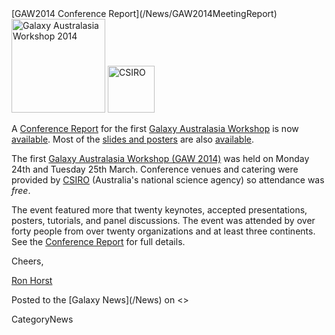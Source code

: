<div class='newsItemHeader'>[GAW2014 Conference Report](/News/GAW2014MeetingReport)</div>

<div class='right'>
<a href='/Events/GAW2014/'><img src='/Images/Logos/GAW2014-200.png' alt='Galaxy Australasia Workshop 2014' width="150" /></a> <a href='http://csiro.au/'><img src='/Images/Logos/CSIROLogoBig.png' alt='CSIRO' width="75" /></a></div>

A [Conference Report](/Events/GAW2014/#conference-report) for the first [Galaxy Australasia Workshop](/Events/GAW2014) is now [available](/Events/GAW2014/#conference-report).  Most of the [slides and posters](/Events/GAW2014/#program) are also [available](/Events/GAW2014/#program).

The first [Galaxy Australasia Workshop (GAW 2014)](/Events/GAW2014) was held on Monday 24th and Tuesday 25th March. Conference venues and catering were provided by [CSIRO](http://csiro.au/) (Australia's national science agency) so attendance was *free*.

The event featured more that twenty keynotes, accepted presentations, posters, tutorials, and panel discussions.  The event was attended by over forty people from over twenty organizations and at least three continents.  See the [Conference Report](/Events/GAW2014/#conference-report) for full details.

Cheers,

[Ron Horst](https://www.yammer.com/australianbioinformaticsnetwork/users/rhorst-guest#/Threads/fromUser?type=from_user&feedId=1506414565)

<div class='newsItemFooter'>Posted to the [Galaxy News](/News) on <<Date(2014-04-09T05:44:52Z)>></div>

CategoryNews
